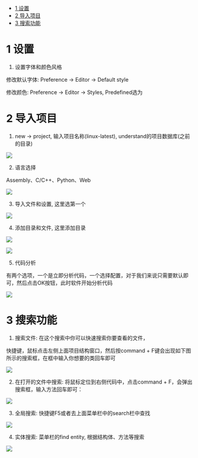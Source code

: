 
<!-- @import "[TOC]" {cmd="toc" depthFrom=1 depthTo=6 orderedList=false} -->

<!-- code_chunk_output -->

* [1 设置](#1-设置)
* [2 导入项目](#2-导入项目)
* [3 搜索功能](#3-搜索功能)

<!-- /code_chunk_output -->

# 1 设置

1. 设置字体和颜色风格

修改默认字体: Preference → Editor → Default style 

修改颜色: Preference → Editor → Styles, Predefined选为

# 2 导入项目

1. new → project, 输入项目名称(linux\-latest), understand的项目数据库(之前的目录)

![](./images/2019-05-31-09-50-12.png)

2. 语言选择

Assembly、C/C\+\+、Python、Web

![](./images/2019-05-31-09-53-57.png)

3. 导入文件和设置, 这里选第一个

![](./images/2019-05-31-09-54-38.png)

4. 添加目录和文件, 这里添加目录

![](./images/2019-05-31-09-55-35.png)

![](./images/2019-05-31-09-56-09.png)

5. 代码分析

有两个选项，一个是立即分析代码，一个选择配置，对于我们来说只需要默认即可，然后点击OK按钮，此时软件开始分析代码

![](./images/2019-05-31-09-56-44.png)

# 3 搜索功能

1. 搜索文件: 在这个搜索中你可以快速搜索你要查看的文件，

快捷键，鼠标点击左侧上面项目结构窗口，然后按command + F键会出现如下图所示的搜索框，在框中输入你想要的类回车即可

![](./images/2019-05-31-10-15-15.png)

2. 在打开的文件中搜索: 将鼠标定位到右侧代码中，点击command + F，会弹出搜索框，输入方法回车即可：

![](./images/2019-05-31-10-18-33.png)

3. 全局搜索: 快捷键F5或者去上面菜单栏中的search栏中查找

![](./images/2019-05-31-10-22-08.png)

4. 实体搜索: 菜单栏的find entity, 根据结构体、方法等搜索

![](./images/2019-05-31-10-27-56.png)

